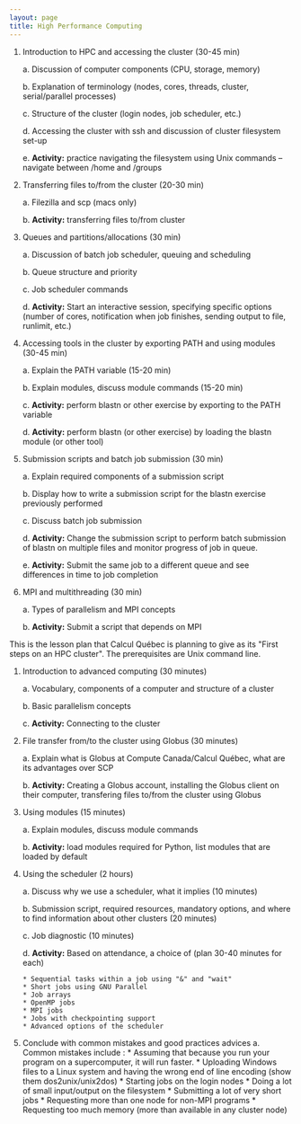 ```yaml
---
layout: page
title: High Performance Computing
---
```

1.  Introduction to HPC and accessing the cluster (30-45 min)

    a.  Discussion of computer components (CPU, storage, memory)

    b.  Explanation of terminology (nodes, cores, threads, cluster,
        serial/parallel processes)

    c.  Structure of the cluster (login nodes, job scheduler, etc.)

    d.  Accessing the cluster with ssh and discussion of cluster
        filesystem set-up

    e.  **Activity:** practice navigating the filesystem using Unix
        commands – navigate between /home and /groups

2.  Transferring files to/from the cluster (20-30 min)

    a.  Filezilla and scp (macs only)

    b.  **Activity:** transferring files to/from cluster

3.  Queues and partitions/allocations (30 min)

    a.  Discussion of batch job scheduler, queuing and scheduling

    b.  Queue structure and priority

    c.  Job scheduler commands

    d.  **Activity:** Start an interactive session, specifying specific
        options (number of cores, notification when job finishes,
        sending output to file, runlimit, etc.)

4.  Accessing tools in the cluster by exporting PATH and using modules
    (30-45 min)

    a.  Explain the PATH variable (15-20 min)

    b.  Explain modules, discuss module commands (15-20 min)

    c.  **Activity:** perform blastn or other exercise by exporting to
        the PATH variable

    d.  **Activity:** perform blastn (or other exercise) by loading the
        blastn module (or other tool)

5.  Submission scripts and batch job submission (30 min)

    a.  Explain required components of a submission script

    b.  Display how to write a submission script for the blastn exercise
        previously performed

    c.  Discuss batch job submission

    d.  **Activity:** Change the submission script to perform batch
        submission of blastn on multiple files and monitor progress of
        job in queue.

    e.  **Activity:** Submit the same job to a different queue and see
        differences in time to job completion

6.  MPI and multithreading (30 min)

    a.  Types of parallelism and MPI concepts

    b.  **Activity:** Submit a script that depends on MPI


This is the lesson plan that Calcul Québec is planning to give as its "First steps on an HPC cluster". The prerequisites are Unix command line. 

1. Introduction to advanced computing (30 minutes)
   
    a. Vocabulary, components of a computer and structure of a cluster

    b. Basic parallelism concepts
    
    c. **Activity:** Connecting to the cluster
    
2. File transfer from/to the cluster using Globus (30 minutes)

    a. Explain what is Globus at Compute Canada/Calcul Québec, what are its advantages over SCP
    
    b. **Activity:** Creating a Globus account, installing the Globus client on their computer, transfering files to/from the cluster using Globus
    
3. Using modules (15 minutes)

    a.  Explain modules, discuss module commands

    b.  **Activity:** load modules required for Python, list modules that are loaded by default
    
4. Using the scheduler (2 hours)

    a. Discuss why we use a scheduler, what it implies  (10 minutes)
    
    b. Submission script, required resources, mandatory options, and where to find information about other clusters (20 minutes)
    
    c. Job diagnostic (10 minutes)
    
    d. **Activity:** Based on attendance, a choice of (plan 30-40 minutes for each)
    
       * Sequential tasks within a job using "&" and "wait"
       * Short jobs using GNU Parallel
       * Job arrays
       * OpenMP jobs
       * MPI jobs
       * Jobs with checkpointing support
       * Advanced options of the scheduler
       

5. Conclude with common mistakes and good practices advices
    a. Common mistakes include :
       * Assuming that because you run your program on a supercomputer, it will run faster. 
       * Uploading Windows files to a Linux system and having the wrong end of line encoding (show them dos2unix/unix2dos)
       * Starting jobs on the login nodes
       * Doing a lot of small input/output on the filesystem
       * Submitting a lot of very short jobs
       * Requesting more than one node for non-MPI programs
       * Requesting too much memory (more than available in any cluster node)
